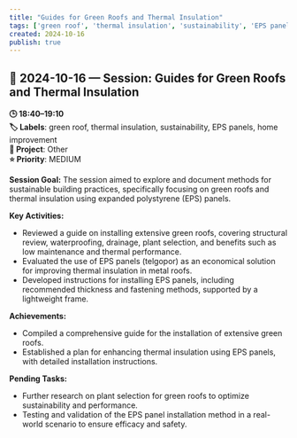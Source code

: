 ```yaml
---
title: "Guides for Green Roofs and Thermal Insulation"
tags: ['green roof', 'thermal insulation', 'sustainability', 'EPS panels', 'home improvement']
created: 2024-10-16
publish: true
---
```


## 📅 2024-10-16 — Session: Guides for Green Roofs and Thermal Insulation

**🕒 18:40–19:10**  
**🏷️ Labels**: green roof, thermal insulation, sustainability, EPS panels, home improvement  
**📂 Project**: Other  
**⭐ Priority**: MEDIUM  


**Session Goal:**
The session aimed to explore and document methods for sustainable building practices, specifically focusing on green roofs and thermal insulation using expanded polystyrene (EPS) panels.

**Key Activities:**
- Reviewed a guide on installing extensive green roofs, covering structural review, waterproofing, drainage, plant selection, and benefits such as low maintenance and thermal performance.
- Evaluated the use of EPS panels (telgopor) as an economical solution for improving thermal insulation in metal roofs.
- Developed instructions for installing EPS panels, including recommended thickness and fastening methods, supported by a lightweight frame.

**Achievements:**
- Compiled a comprehensive guide for the installation of extensive green roofs.
- Established a plan for enhancing thermal insulation using EPS panels, with detailed installation instructions.

**Pending Tasks:**
- Further research on plant selection for green roofs to optimize sustainability and performance.
- Testing and validation of the EPS panel installation method in a real-world scenario to ensure efficacy and safety.
